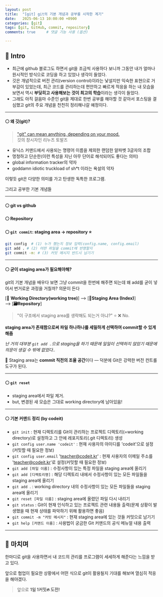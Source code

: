 ```yaml
---
layout: post
title:  "[git] git의 기본 개념과 공부를 시작한 계기"
date:   2025-06-13 10:00:00 +0900
categories: [git]
tags: [git, GitHub, commit, repository]
comments: true     # 댓글 기능 사용 (옵션)

---
```



## 🔵 Intro
- 최근에 github 블로그도 하면서 git을 조금씩 사용하다 보니까 그동안 내가 얼마나 원시적인 방식으로 코딩을 하고 있었나 생각이 들었다. 
- 깃은 개념적으로 버전 관리(version control)이라는 낯설지만 익숙한 표현으로 거부감이 있었는데, 최근 코드를 관리하는데 편안하고 빠르게 적응을 하는 내 모습을 보면서 역시 **부딪히고 사용해보는 것이 최고의 학습**이라는 생각이 들었다.
- 그래도 아직 걸음마 수준인 git을 제대로 한번 공부를 해야할 것 같아서 포스팅을 결심했고 git의 주요 개념을 천천히 정리해나갈 예정이다. 

---

#### ⚪ 왜 깃(git)?
> ["git" can mean anything, depending on your mood.](https://github.com/git/git/commit/e83c5163316f89bfbde7d9ab23ca2e25604af290)  
깃의 창시자인 리누즈 토발즈

- 유닉스 커맨드에서 사용되는 명령어 이름을 제외한 랜덤한 알파벳 3글자의 조합
- 멍청하고 단순한(이런 특성을 지닌 아무 단어로 해석되어도 좋다는 의미)
- global information tracker의 약자
- goddamn idiotic truckload of sh*t 이라는 욕설의 약자

이렇듯 git은 다양한 의미를 가고 탄생한 독특한 프로그램.

그리고 공부한 기본 개념들

---

#### ⚪ git vs github

#### ⚪ Repository

#### ⚪ `git commit`: staging area -> repository ⭐
```bash
git config  # (1) 누가 했는지 정보 입력(config.name, config.email)
git add . # (2) 어떤 파일을 commit에 반영할지
git commit -m: # (3) 커밋 메시지 반드시 남기기
```

---

#### ⚪ 굳이 staging area가 필요해야해?
git의 기본 개념을 배우다 보면 그냥 commit을 한번에 해주면 되는데 왜 add를 굳이 넣어서 번거로운 과정을 거칠까? 의문이 든다

[📁 **Working Directory(working tree)**] 
--> [**📝Staging Area (Index)**]  
--> [**🗃️Repository**]

> "이 구조에서 staging area를 생략해도 되는거 아냐?" ⭐
❌ No.

 __staging area가 존재함으로써 파일 하나하나를 세밀하게 선택하여 commit할 수 있게 해줌__

*난 거의 대부분 `git add .`으로 staging을 하기 때문에 일일이 선택하지 않았기 때문에 의문이 생길 수 밖에 없었다..*

 🧩 Staging area는 **commit 직전의 조율 공간**이다 — 덕분에 Git은 강력한 버전 컨트롤 도구가 된다.

---

 #### ⚪ `git reset`
- staging area에서 파일 제거.
- but, 변경된 새 모습은 그대로 working directory에 남아있음!

---


#### ⚪ 기본 커맨드 정리 (by codeit)

- `git init` : 현재 디렉토리를 Git이 관리하는 프로젝트 디렉토리(=working directory)로 설정하고 그 안에 레포지토리(.git 디렉토리) 생성
- `git config user.name 'codeit'` : 현재 사용자의 아이디를 'codeit'으로 설정(커밋할 때 필요한 정보)
- `git config user.email` 'teacher@codeit.kr' : 현재 사용자의 이메일 주소를 'teacher@codeit.kr'로 설정(커밋할 때 필요한 정보)
- `git add [파일 이름]` : 수정사항이 있는 특정 파일을 staging area에 올리기
- `git add [디렉토리명]` : 해당 디렉토리 내에서 수정사항이 있는 모든 파일들을 staging area에 올리기
- `git add `. : working directory 내의 수정사항이 있는 모든 파일들을 staging area에 올리기
- `git reset [파일 이름]` : staging area에 올렸던 파일 다시 내리기
- `git status` : Git이 현재 인식하고 있는 프로젝트 관련 내용들 출력(문제 상황이 발생했을 때 현재 상태를 파악하기 위해 활용하면 좋음)
- `git commit -m "커밋 메시지"` : 현재 staging area에 있는 것들 커밋으로 남기기
- `git help [커맨드 이름]` : 사용법이 궁금한 Git 커맨드의 공식 메뉴얼 내용 출력


--- 

## 🔵 마치며
한마디로 git을 사용하면서 내 코드의 관리를 프로그램이 세세하게 해준다는 느낌을 받고 있다. 

앞으로 협업이 필요한 상황에서 어떤 식으로 git이 활용될지 기대를 해보며 열심히 적응을 해야겠다.

> 앞으로  **1일 1커밋🔥 도전!**